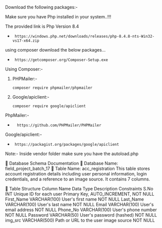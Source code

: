 Download the following packages:- 

Make sure you have Php installed in your system..!!!  

   The provided link is Php Version 8.4 
   *      https://windows.php.net/downloads/releases/php-8.4.8-nts-Win32-vs17-x64.zip

using composer download the below packages... 
*      https://getcomposer.org/Composer-Setup.exe

Using Composer:-     
1. PHPMailer:-
   
       composer require phpmailer/phpmailer
3. Google/apiclient:-  
      
       composer require google/apiclient
   
PhpMailer:-
*       https://github.com/PHPMailer/PHPMailer
Google/apiclient:-
*      https://packagist.org/packages/google/apiclient
Note:- Inside vendor folder make sure you have the autoload.php


📘 Database Schema Documentation
📂 Database Name: field_project_batch_17
📄 Table Name: acc_registration
This table stores account registration details including user personal information, login credentials, and a reference to an image source. It contains 7 columns.

🔢 Table Structure
Column Name	Data Type	Description	Constraints
S.No	INT	Unique ID for each user	Primary Key, AUTO_INCREMENT, NOT NULL
First_Name	VARCHAR(100)	User's first name	NOT NULL
Last_Name	VARCHAR(100)	User's last name	NOT NULL
Email	VARCHAR(100)	User's email address	NOT NULL
Phone_No	VARCHAR(100)	User's phone number	NOT NULL
Password	VARCHAR(50)	User's password (hashed)	NOT NULL
img_src	VARCHAR(500)	Path or URL to the user image source	NOT NULL
